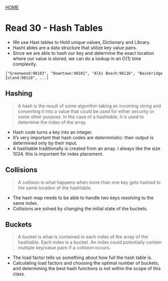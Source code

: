 [ HOME ](README.md)
# Read 30 - Hash Tables

- We use Hast tables to Hold unique values, Dictionary and Library. 
- Hasht ables are a data structure that utilize key value pairs.
- Since we are able to hash our key and determine the exact location where our value is stored, we can do a lookup in an O(1) time complexity. 

```
["Greenwood:98103", "Downtown:98101", "Alki Beach:98116", "Bainbridge Island:98110", ...]
```

## Hashing
> A hash is the result of some algorithm taking an incoming string and converting it into a value that could be used for either security or some other purpose. In the case of a hashtable, it is used to determine the index of the array.

-  Hash code turns a key into an integer. 
- It’s very important that hash codes are deterministic: their output is determined only by their input.
- A hashtable traditionally is created from an array. I always like the size 1024. this is important for index placement. 

## Collisions
> A collision is what happens when more than one key gets hashed to the same location of the hashtable.

- The hash map needs to be able to handle two keys resolving to the same index.
- Collisions are solved by changing the initial state of the buckets. 

## Buckets

> A bucket is what is contained in each index of the array of the hashtable. Each index is a bucket. An index could potentially contain multiple key/value pairs if a collision occurs.
- The load factor tells us something about how full the hash table is.
- Calculating load factors and choosing the optimal number of buckets, and determining the best hash functions is not within the scope of this class. 
